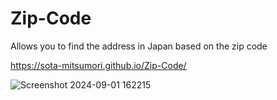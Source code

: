 # Zip-Code
Allows you to find the address in Japan based on the zip code

https://sota-mitsumori.github.io/Zip-Code/


![Screenshot 2024-09-01 162215](https://github.com/user-attachments/assets/f17d41e5-d2f9-4796-998c-56181355b3f6)
